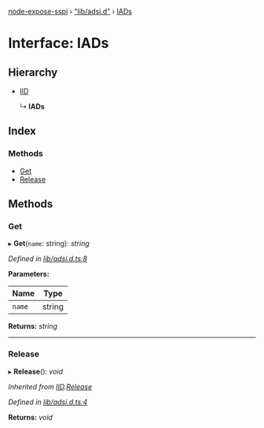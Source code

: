 [node-expose-sspi](../README.md) › ["lib/adsi.d"](../modules/_lib_adsi_d_.md) › [IADs](_lib_adsi_d_.iads.md)

# Interface: IADs

## Hierarchy

* [IID](_lib_adsi_d_.iid.md)

  ↳ **IADs**

## Index

### Methods

* [Get](_lib_adsi_d_.iads.md#get)
* [Release](_lib_adsi_d_.iads.md#release)

## Methods

###  Get

▸ **Get**(`name`: string): *string*

*Defined in [lib/adsi.d.ts:8](https://github.com/jlguenego/node-expose-sspi/blob/d0f69f6/lib/adsi.d.ts#L8)*

**Parameters:**

Name | Type |
------ | ------ |
`name` | string |

**Returns:** *string*

___

###  Release

▸ **Release**(): *void*

*Inherited from [IID](_lib_adsi_d_.iid.md).[Release](_lib_adsi_d_.iid.md#release)*

*Defined in [lib/adsi.d.ts:4](https://github.com/jlguenego/node-expose-sspi/blob/d0f69f6/lib/adsi.d.ts#L4)*

**Returns:** *void*
